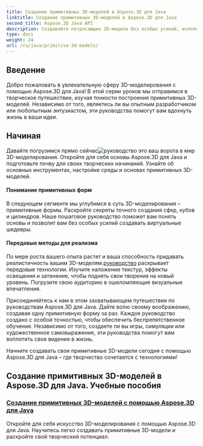 ```yaml
---
title: Создание примитивных 3D-моделей в Aspose.3D для Java
linktitle: Создание примитивных 3D-моделей в Aspose.3D для Java
second_title: Aspose.3D Java API
description: Создавайте потрясающие 3D-модели без особых усилий, используя учебные пособия Aspose.3D для Java. Раскройте свой творческий потенциал с помощью пошаговых руководств по созданию примитивных 3D-моделей.
type: docs
weight: 24
url: /ru/java/primitive-3d-models/
---
```



## Введение

Добро пожаловать в увлекательную сферу 3D-моделирования с помощью Aspose.3D для Java! В этой серии уроков мы отправимся в творческое путешествие, изучая тонкости построения примитивных 3D-моделей. Независимо от того, являетесь ли вы опытным разработчиком или любопытным энтузиастом, эти руководства помогут вам вдохнуть жизнь в ваши идеи.

## Начиная

 Давайте погрузимся прямо сейчас![руководство](./building-primitive-3d-models/) это ваш ворота в мир 3D-моделирования. Откройте для себя основы Aspose.3D для Java и подготовьте почву для своих творческих начинаний. Узнайте об основных инструментах, настройке среды и основах примитивных 3D-моделей.

#### Понимание примитивных форм

В следующем сегменте мы углубимся в суть 3D-моделирования – примитивные формы. Раскройте секреты точного создания сфер, кубов и цилиндров. Наше пошаговое руководство поможет вам понять основы и позволит вам без особых усилий создавать виртуальные шедевры.

#### Передовые методы для реализма

По мере роста вашего опыта растет и ваша способность придавать реалистичность вашим 3D-моделям.[руководство](./building-primitive-3d-models/) раскрывает передовые технологии. Изучите наложение текстур, эффекты освещения и затенение, чтобы поднять свои творения на новый уровень. Погрузите свою аудиторию в ошеломляющие визуальные впечатления.

Присоединяйтесь к нам в этом захватывающем путешествии по руководствам Aspose.3D для Java. Дайте волю своему воображению, создавая одну примитивную форму за раз. Каждое руководство создано с особой точностью, чтобы обеспечить беспрепятственное обучение. Независимо от того, создаете ли вы игры, симуляции или художественное самовыражение, эти руководства помогут вам воплотить свое видение в жизнь.

Начните создавать свои примитивные 3D-модели сегодня с помощью Aspose.3D для Java – где творчество сочетается с технологиями!
## Создание примитивных 3D-моделей в Aspose.3D для Java. Учебные пособия
### [Создание примитивных 3D-моделей с помощью Aspose.3D для Java](./building-primitive-3d-models/)
Откройте для себя искусство 3D-моделирования с помощью Aspose.3D для Java. Научитесь легко создавать примитивные 3D-модели и раскройте свой творческий потенциал.